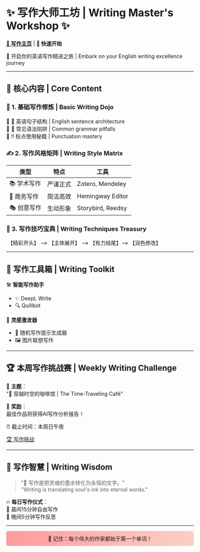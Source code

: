 # ✨ 写作大师工坊 | Writing Master's Workshop ✨

**[🌟 写作主页](/writing/readme.md)** | **🚀 快速开始**  

🎯 开启你的英语写作精进之旅 | Embark on your English writing excellence journey  

------

## 🎨 核心内容 | Core Content  

### 📝 1. 基础写作修炼 | Basic Writing Dojo  

🔹 🧩 英语句子结构 | English sentence architecture  
🔹 🚫 常见语法陷阱 | Common grammar pitfalls  
🔹 ‼️ 标点使用秘籍 | Punctuation mastery  

### ✍️ 2. 写作风格矩阵 | Writing Style Matrix  

| 类型       | 特点     | 工具              |
| ---------- | -------- | ----------------- |
| 📚 学术写作 | 严谨正式 | Zotero, Mendeley  |
| 💼 商务写作 | 简洁高效 | Hemingway Editor  |
| 🎭 创意写作 | 生动形象 | Storybird, Reedsy |

### 🎯 3. 写作技巧宝典 | Writing Techniques Treasury  



​    【精彩开头】 --> 【主体展开】 --> 【有力结尾】--> 【润色修改】



------

## 🧰 写作工具箱 | Writing Toolkit  

🛠️ **智能写作助手**  
- ✨ DeepL Write  
- 🔍 Quillbot  

🌈 **灵感激发器**  
- 🎲 随机写作提示生成器  
- 🖼️ 图片联想写作  

------

## 🏆 本周写作挑战赛 | Weekly Writing Challenge  

🏅 **主题**：  
"🌌 穿越时空的咖啡馆 | The Time-Traveling Café"  

🎁 **奖励**：  
最佳作品将获得AI写作分析报告！  

⏰ 截止时间：本周日午夜  

[🏆 写作挑战](/writing/challenge/readme.md)

------

## 💎 写作智慧 | Writing Wisdom  

> "📖 写作是把灵魂的墨水转化为永恒的文字。"  
> "Writing is translating soul's ink into eternal words."  

🔥 **每日写作仪式**：  
🌅 晨间15分钟自由写作  
🌙 晚间5分钟写作反思  

------



<div style="background: linear-gradient(90deg, #ff9a9e, #fad0c4); padding: 10px; border-radius: 5px; text-align: center;">
🎯 记住：每个伟大的作家都始于第一个单词！
</div>